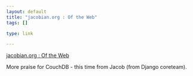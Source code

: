 ```yaml
--- 
layout: default
title: "jacobian.org : Of the Web"
tags: []

type: link

---
```

<a href="http://www.jacobian.org/writing/2007/oct/19/of-the-web/">jacobian.org : Of the Web</a>

More praise for CouchDB - this time from Jacob (from Django coreteam).

